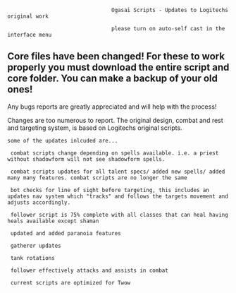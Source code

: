                                      Ogasai Scripts - Updates to Logitechs original work
                                     
                                     please turn on auto-self cast in the interface menu

## Core files have been changed! For these to work properly you must download the entire script and core folder. You can make a backup of your old ones!

 Any bugs reports are greatly appreciated and will help with the process!
 
  Changes are too numerous to report. The original design, combat and rest and targeting system, is based on Logitechs original scripts. 

    some of the updates inlcuded are...
    
     combat scripts change depending on spells available. i.e. a priest without shadowform will not see shadowform spells.
     
     combat scripts updates for all talent specs/ added new spells/ added many many features. combat scripts are no longer the same
     
     bot checks for line of sight before targeting, this includes an updates nav system which "tracks" and follows the targets movement and adjusts accordingly.
     
     follower script is 75% complete with all classes that can heal having heals available except shaman
     
     updated and added paranoia features
     
     gatherer updates
     
     tank rotations
     
     follower effectively attacks and assists in combat
     
     current scripts are optimized for Twow
